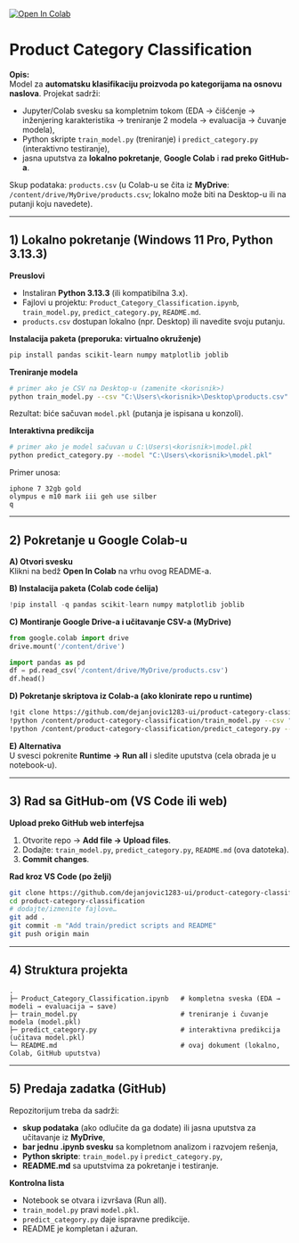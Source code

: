 [![Open In Colab](https://colab.research.google.com/assets/colab-badge.svg)](https://colab.research.google.com/github/dejanjovic1283-ui/product-category-classification/blob/main/Product_Category_Classification.ipynb)

# Product Category Classification

**Opis:**  
Model za **automatsku klasifikaciju proizvoda po kategorijama na osnovu naslova**. Projekat sadrži:
- Jupyter/Colab svesku sa kompletnim tokom (EDA → čišćenje → inženjering karakteristika → treniranje 2 modela → evaluacija → čuvanje modela),
- Python skripte `train_model.py` (treniranje) i `predict_category.py` (interaktivno testiranje),
- jasna uputstva za **lokalno pokretanje**, **Google Colab** i **rad preko GitHub-a**.

Skup podataka: `products.csv` (u Colab-u se čita iz **MyDrive**: `/content/drive/MyDrive/products.csv`; lokalno može biti na Desktop-u ili na putanji koju navedete).

---

## 1) Lokalno pokretanje (Windows 11 Pro, Python 3.13.3)

**Preuslovi**
- Instaliran **Python 3.13.3** (ili kompatibilna 3.x).
- Fajlovi u projektu: `Product_Category_Classification.ipynb`, `train_model.py`, `predict_category.py`, `README.md`.
- `products.csv` dostupan lokalno (npr. Desktop) ili navedite svoju putanju.

**Instalacija paketa (preporuka: virtualno okruženje)**
```bash
pip install pandas scikit-learn numpy matplotlib joblib
```

**Treniranje modela**
```bash
# primer ako je CSV na Desktop-u (zamenite <korisnik>)
python train_model.py --csv "C:\Users\<korisnik>\Desktop\products.csv"
```
Rezultat: biće sačuvan `model.pkl` (putanja je ispisana u konzoli).

**Interaktivna predikcija**
```bash
# primer ako je model sačuvan u C:\Users\<korisnik>\model.pkl
python predict_category.py --model "C:\Users\<korisnik>\model.pkl"
```
Primer unosa:
```
iphone 7 32gb gold
olympus e m10 mark iii geh use silber
q
```

---

## 2) Pokretanje u Google Colab-u

**A) Otvori svesku**  
Klikni na bedž **Open In Colab** na vrhu ovog README-a.

**B) Instalacija paketa (Colab code ćelija)**
```python
!pip install -q pandas scikit-learn numpy matplotlib joblib
```

**C) Montiranje Google Drive-a i učitavanje CSV-a (MyDrive)**
```python
from google.colab import drive
drive.mount('/content/drive')

import pandas as pd
df = pd.read_csv('/content/drive/MyDrive/products.csv')
df.head()
```

**D) Pokretanje skriptova iz Colab-a (ako klonirate repo u runtime)**
```bash
!git clone https://github.com/dejanjovic1283-ui/product-category-classification.git
!python /content/product-category-classification/train_model.py --csv "/content/drive/MyDrive/products.csv"
!python /content/product-category-classification/predict_category.py --model "/content/model.pkl"
```

**E) Alternativa**  
U svesci pokrenite **Runtime → Run all** i sledite uputstva (cela obrada je u notebook-u).

---

## 3) Rad sa GitHub-om (VS Code ili web)

**Upload preko GitHub web interfejsa**
1. Otvorite repo → **Add file → Upload files**.  
2. Dodajte: `train_model.py`, `predict_category.py`, `README.md` (ova datoteka).  
3. **Commit changes**.

**Rad kroz VS Code (po želji)**
```bash
git clone https://github.com/dejanjovic1283-ui/product-category-classification.git
cd product-category-classification
# dodajte/izmenite fajlove…
git add .
git commit -m "Add train/predict scripts and README"
git push origin main
```

---

## 4) Struktura projekta
```text
.
├─ Product_Category_Classification.ipynb   # kompletna sveska (EDA → modeli → evaluacija → save)
├─ train_model.py                          # treniranje i čuvanje modela (model.pkl)
├─ predict_category.py                     # interaktivna predikcija (učitava model.pkl)
└─ README.md                               # ovaj dokument (lokalno, Colab, GitHub uputstva)
```

---

## 5) Predaja zadatka (GitHub)

Repozitorijum treba da sadrži:
- **skup podataka** (ako odlučite da ga dodate) ili jasna uputstva za učitavanje iz **MyDrive**,
- **bar jednu .ipynb svesku** sa kompletnom analizom i razvojem rešenja,
- **Python skripte**: `train_model.py` i `predict_category.py`,
- **README.md** sa uputstvima za pokretanje i testiranje.

**Kontrolna lista**
- Notebook se otvara i izvršava (Run all).  
- `train_model.py` pravi `model.pkl`.  
- `predict_category.py` daje ispravne predikcije.  
- README je kompletan i ažuran.
